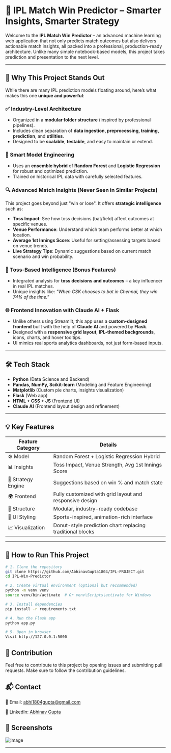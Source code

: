 # 🏏 IPL Match Win Predictor – Smarter Insights, Smarter Strategy

Welcome to the **IPL Match Win Predictor** – an advanced machine learning web application that not only predicts match outcomes but also delivers actionable match insights, all packed into a professional, production-ready architecture. Unlike many simple notebook-based models, this project takes prediction and presentation to the next level.

---

## 🚀 Why This Project Stands Out

While there are many IPL prediction models floating around, here’s what makes this one **unique and powerful**:

### ✅ Industry-Level Architecture  
- Organized in a **modular folder structure** (inspired by professional pipelines).
- Includes clean separation of **data ingestion, preprocessing, training, prediction**, and **utilities**.
- Designed to be **scalable**, **testable**, and easy to maintain or extend.

### 🧠 Smart Model Engineering  
- Uses an **ensemble hybrid** of **Random Forest** and **Logistic Regression** for robust and optimized prediction.
- Trained on historical IPL data with carefully selected features.

### 🔍 Advanced Match Insights (Never Seen in Similar Projects)
This project goes beyond just "win or lose". It offers **strategic intelligence** such as:
- **Toss Impact**: See how toss decisions (bat/field) affect outcomes at specific venues.
- **Venue Performance**: Understand which team performs better at which location.
- **Average 1st Innings Score**: Useful for setting/assessing targets based on venue trends.
- **Live Strategy Tips**: Dynamic suggestions based on current match scenario and win probability.

### 🎯 Toss-Based Intelligence (Bonus Features)
- Integrated analysis for **toss decisions and outcomes** – a key influencer in real IPL matches.
- Unique insights like: _"When CSK chooses to bat in Chennai, they win 74% of the time."_

### 🌐 Frontend Innovation with Claude AI + Flask  
- Unlike others using Streamlit, this app uses a **custom-designed frontend** built with the help of **Claude AI** and powered by **Flask**.
- Designed with a **responsive grid layout**, **IPL-themed backgrounds**, icons, charts, and hover tooltips.
- UI mimics real sports analytics dashboards, not just form-based inputs.

---

## 🛠 Tech Stack

- **Python** (Data Science and Backend)
- **Pandas, NumPy, Scikit-learn** (Modeling and Feature Engineering)
- **Matplotlib** (Custom pie charts, insights visualization)
- **Flask** (Web app)
- **HTML + CSS + JS** (Frontend UI)
- **Claude AI** (Frontend layout design and refinement)

---

## 💡 Key Features

| Feature Category | Details |
|------------------|---------|
| ⚙ Model          | Random Forest + Logistic Regression Hybrid |
| 📊 Insights      | Toss Impact, Venue Strength, Avg 1st Innings Score |
| 🧠 Strategy Engine | Suggestions based on win % and match state |
| 🌍 Frontend       | Fully customized with grid layout and responsive design |
| 📁 Structure      | Modular, industry-ready codebase |
| 🎨 UI Styling     | Sports-inspired, animation-rich interface |
| 📈 Visualization  | Donut-style prediction chart replacing traditional blocks |

---

## 🧪 How to Run This Project

```bash
# 1. Clone the repository
git clone https://github.com/AbhinavGupta1804/IPL-PROJECT.git
cd IPL-Win-Predictor

# 2. Create virtual environment (optional but recommended)
python -m venv venv
source venv/bin/activate  # Or venv\Scripts\activate for Windows

# 3. Install dependencies
pip install -r requirements.txt

# 4. Run the Flask app
python app.py

# 5. Open in browser
Visit http://127.0.0.1:5000

```
## 🤝 Contribution
Feel free to contribute to this project by opening issues and submitting pull requests. Make sure to follow the contribution guidelines.

## 📬 Contact

📧 Email: [abhi1804gupta@gmail.com](mailto:abhi1804gupta@gmail.com)

🔗 LinkedIn: [Abhinav Gupta](https://www.linkedin.com/in/abhinav-gupta-369159282)

## 📸 Screenshots
![image](https://github.com/user-attachments/assets/e10627a9-61af-4486-835a-3111079dd7e3)



---
